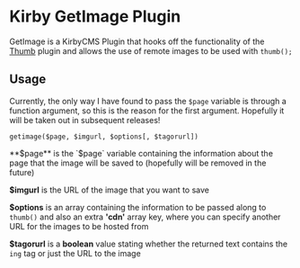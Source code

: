 Kirby GetImage Plugin
=====================

GetImage is a KirbyCMS Plugin that hooks off the functionality of the [Thumb](https://github.com/bastianallgeier/kirbycms-extensions/tree/master/plugins/thumb) plugin and allows the use of remote images to be used with `thumb();`


## Usage

Currently, the only way I have found to pass the `$page` variable is through a function argument, so this is the reason for the first argument. Hopefully it will be taken out in subsequent releases!

`getimage($page, $imgurl, $options[, $tagorurl])`

**$page**       is the `$page` variable containing the information about the page that the image will be saved to (hopefully will be removed in the future)

**$imgurl**     is the URL of the image that you want to save

**$options**    is an array containing the information to be passed along to `thumb()` and also an extra **'cdn'** array key, where you can specify another URL for the images to be hosted from

**$tagorurl**   is a **boolean** value stating whether the returned text contains the `ing` tag or just the URL to the image